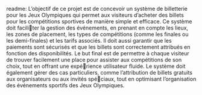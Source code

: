 readme:
L’objectif de ce projet est de concevoir un système de billetterie pour
les Jeux Olympiques qui permet aux visiteurs d’acheter des billets pour les
compétitions sportives de manière simple et efficace. Ce système doit faciliter la gestion des événements, en prenant en compte les lieux, les zones de
placement, les types de compétitions (comme les finales ou les demi-finales)
et les tarifs associés. Il doit aussi garantir que les paiements sont sécurisés et
que les billets sont correctement attribués en fonction des disponibilités.
Le but final est de permettre à chaque visiteur de trouver facilement une
place pour assister aux compétitions de son choix, tout en offrant une expérience utilisateur fluide. Le système doit également gérer des cas particuliers,
comme l’attribution de billets gratuits aux organisateurs ou aux invités spéciaux, tout en optimisant l’organisation des événements sportifs des Jeux
Olympiques.
